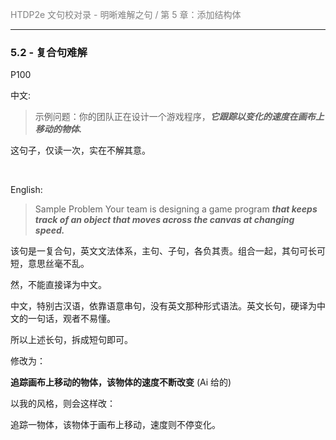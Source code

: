 <span style="color:#808080">HTDP2e 文句校对录 - 明晰难解之句 / 第 5 章：添加结构体</span>

***


### 5.2 - 复合句难解   

P100

中文:
>   
>示例问题：你的团队正在设计一个游戏程序，***它跟踪以变化的速度在画布上移动的物体.***

这句子，仅读一次，实在不解其意。

<br>

English:
>Sample Problem Your team is designing a game program ***that keeps track of an object that moves across the canvas at changing speed.***

该句是一复合句，英文文法体系，主句、子句，各负其责。组合一起，其句可长可短，意思丝毫不乱。

然，不能直接译为中文。

中文，特别古汉语，依靠语意串句，没有英文那种形式语法。英文长句，硬译为中文的一句话，观者不易懂。

所以上述长句，拆成短句即可。

修改为：

**追踪画布上移动的物体，该物体的速度不断改变** (Ai 给的)   

以我的风格，则会这样改：

追踪一物体，该物体于画布上移动，速度则不停变化。